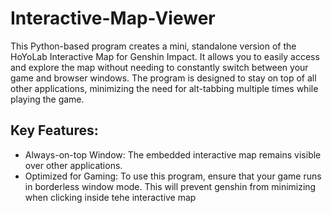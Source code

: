 # Interactive-Map-Viewer

This Python-based program creates a mini, standalone version of the HoYoLab Interactive Map for Genshin Impact. It allows you to easily access and explore the map without needing to constantly switch between your game and browser windows. The program is designed to stay on top of all other applications, minimizing the need for alt-tabbing multiple times while playing the game.

## Key Features:
- Always-on-top Window: The embedded interactive map remains visible over other applications.
- Optimized for Gaming: To use this program, ensure that your game runs in borderless window mode. This will prevent genshin from minimizing when clicking inside tehe interactive map
